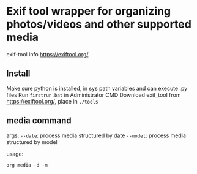 # Exif tool wrapper for organizing photos/videos and other supported media

exif-tool info
https://exiftool.org/

## Install

Make sure python is installed, in sys path variables and can execute .py files
Run `firstrun.bat` in Administrator CMD
Download exif_tool from https://exiftool.org/, place in `./tools`

## media command

args:
`--date`: process media structured by date
`--model`: process media structured by model

usage:

```python
org media -d -m
```

